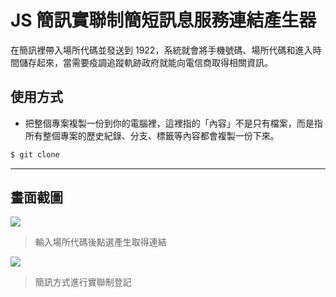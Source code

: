 # JS 簡訊實聯制簡短訊息服務連結產生器

在簡訊裡帶入場所代碼並發送到 1922，系統就會將手機號碼、場所代碼和進入時間儲存起來，當需要疫調追蹤軌跡政府就能向電信商取得相關資訊。

## 使用方式
- 把整個專案複製一份到你的電腦裡，這裡指的「內容」不是只有檔案，而是指所有整個專案的歷史紀錄、分支、標籤等內容都會複製一份下來。
```sh
$ git clone
```

----

## 畫面截圖
![](https://i.imgur.com/ZVEPd69.png)
> 輸入場所代碼後點選產生取得連結

![](https://i.imgur.com/Cr3X8Wl.png)
> 簡訊方式進行實聯制登記